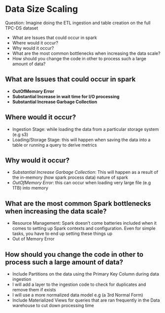 # Data Size Scaling

Question: Imagine doing the ETL ingestion and table creation on the full TPC-DS dataset

- What are Issues that could occur in spark
- Where would it occur?
- Why would it occur?
- What are the most common bottlenecks when increasing the data scale?
- How should you change the code in other to process such a large amount of data?

## What are Issues that could occur in spark

- **OutOfMemory Error**
- **Substantial Increase in wait time for I/O processing**
- **Substantial Increase Garbage Collection**

## Where would it occur?

- Ingestion Stage: while loading the data from a particular storage system (e.g s3)
- Loading/Storage Stage: this will happen when saving the data into a table or running a query to derive metrics

## Why would it occur?

- *Substantial Increase Garbage Collection*: This will happen as a result of the in-memory (how spark process data) nature of spark
- *OutOfMemory Error*: this can occur when loading very large file (e.g 1TB) into memory

## What are the most common Spark bottlenecks when increasing the data scale?

- Resource Management: Spark doesn’t come batteries included when it comes to setting up Spark contexts and configuration. Even for simple tasks, you have to end up setting these things up
- Out of Memory Error

## How should you change the code in other to process such a large amount of data?

- Include Partitions on the data using the Primary Key Column during data ingestion
- I will add a layer to the ingestion code to check for duplicates and remove them if exists
- I will use a more normalized data model e.g (a 3rd Normal Form)
- Include Materialized Views for queries that are ran frequently in the Data warehouse to cut down processing time
